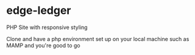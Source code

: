 # edge-ledger
PHP Site with responsive styling

Clone and have a php environment set up on your local machine such as MAMP and you're good to go
